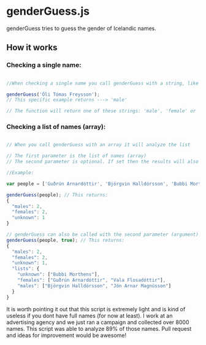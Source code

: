 # genderGuess.js

genderGuess tries to guess the gender of Icelandic names.

## How it works

### Checking a single name:

```javascript

//When checking a single name you call genderGuess with a string, like so:

genderGuess('Óli Tómas Freysson');
// This specific example returns ---> 'male'

// The function will return one of these strings: 'male', 'female' or 'unknown' (lowercase)

```

### Checking a list of names (array):

```javascript

// When you call genderGuess with an array it will analyze the list

// The first parameter is the list of names (array)
// The second parameter is optional. If set then the results will also contain the names sorted into 3 lists (males, females and unknown)

//Example:

var people = ['Guðrún Arnardóttir', 'Björgvin Halldórsson', 'Bubbi Morthens', 'Jón Arnar Magnússon', 'Vala Flosadóttir'];

genderGuess(people); // This returns:
{
  "males": 2,
  "females": 2,
  "unknown": 1
}

// genderGuess can also be called with the second parameter (argument) as true:
genderGuess(people, true); // This returns:
{
  "males": 2,
  "females": 2,
  "unknown": 1,
  "lists": {
    "unknown": ["Bubbi Morthens"],
    "females": ["Guðrún Arnardóttir", "Vala Flosadóttir"],
    "males": ["Björgvin Halldórsson", "Jón Arnar Magnússon"]
  }
}

```

It is worth pointing it out that this script is extremely light and is kind of useless if you dont have full names (for now at least). I work at an advertising agency and we just ran a campaign and collected over 8000 names. This script was able to analyze 89% of those names. Pull request and ideas for improvement would be awesome!
